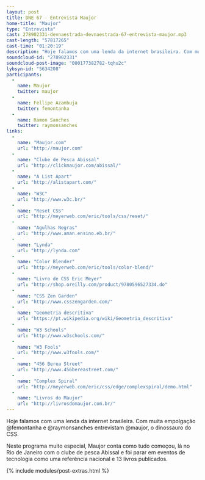 ```yaml
---
layout: post
title: DNE 67 - Entrevista Maujor
home-title: "Maujor"
type: "Entrevista"
cast: 278902331-devnaestrada-devnaestrada-67-entrevista-maujor.mp3
cast-length: "57817265"
cast-time: "01:20:19"
description: "Hoje falamos com uma lenda da internet brasileira. Com muita empolgação @femontanha e @raymonsanches entrevistam @maujor, o dinossauro do CSS."
soundcloud-id: "278902331"
soundcloud-post-image: "000177382782-tqhu2c"
lybsyn-id: "5634208"
participants:
  -
    name: Maujor
    twitter: maujor
  -
    name: Fellipe Azambuja
    twitter: femontanha
  -
    name: Ramon Sanches
    twitter: raymonsanches
links:
  -
    name: "Maujor.com"
    url: "http://maujor.com"
  -
    name: "Clube de Pesca Abissal"
    url: "http://clickmaujor.com/abissal/"
  -
    name: "A List Apart"
    url: "http://alistapart.com/"
  -
    name: "W3C"
    url: "http://www.w3c.br/"
  -
    name: "Reset CSS"
    url: "http://meyerweb.com/eric/tools/css/reset/"
  -
    name: "Agulhas Negras"
    url: "http://www.aman.ensino.eb.br/"
  -
    name: "Lynda"
    url: "http://lynda.com"
  -
    name: "Color Blender"
    url: "http://meyerweb.com/eric/tools/color-blend/"
  -
    name: "Livro de CSS Eric Meyer"
    url: "http://shop.oreilly.com/product/9780596527334.do"
  -
    name: "CSS Zen Garden"
    url: "http://www.csszengarden.com/"
  -
    name: "Geometria descritiva"
    url: "https://pt.wikipedia.org/wiki/Geometria_descritiva"
  -
    name: "W3 Schools"
    url: "http://www.w3schools.com/"
  -
    name: "W3 Fools"
    url: "http://www.w3fools.com/"
  -
    name: "456 Berea Street"
    url: "http://www.456bereastreet.com/"
  -
    name: "Complex Spiral"
    url: "http://meyerweb.com/eric/css/edge/complexspiral/demo.html"
  -
    name: "Livros do Maujor"
    url: "http://livrosdomaujor.com.br/"
---
```


Hoje falamos com uma lenda da internet brasileira. Com muita empolgação @femontanha e @raymonsanches entrevistam @maujor, o dinossauro do CSS.

Neste programa muito especial, Maujor conta como tudo começou, lá no Rio de Janeiro com o clube de pesca Abissal e foi parar em eventos de tecnologia como uma referência nacional e 13 livros publicados.

{% include modules/post-extras.html %}
